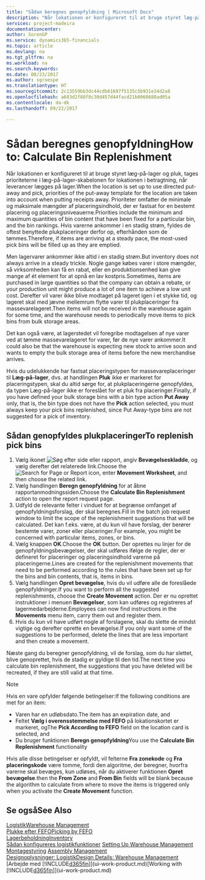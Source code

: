 ```yaml
---
title: "Sådan beregnes genopfyldning | Microsoft Docs"
description: "Når lokationen er konfigureret til at bruge styret læg-på-lager og pluk, tages prioriteterne i læg-på-lager-skabelonen for lokationen i betragtning, når leverancer lægges på lager."
services: project-madeira
documentationcenter: 
author: SorenGP
ms.service: dynamics365-financials
ms.topic: article
ms.devlang: na
ms.tgt_pltfrm: na
ms.workload: na
ms.search.keywords: 
ms.date: 08/23/2017
ms.author: sgroespe
ms.translationtype: HT
ms.sourcegitcommit: 2c13559bb3dc44cdb61697f5135c5b931e34d2a8
ms.openlocfilehash: a683d2f88f8c30d457d44facd21b0068688ad05a
ms.contentlocale: da-dk
ms.lasthandoff: 09/22/2017

---
```

# <a name="how-to-calculate-bin-replenishment"></a><span data-ttu-id="0cf30-103">Sådan beregnes genopfyldning</span><span class="sxs-lookup"><span data-stu-id="0cf30-103">How to: Calculate Bin Replenishment</span></span>
<span data-ttu-id="0cf30-104">Når lokationen er konfigureret til at bruge styret læg-på-lager og pluk, tages prioriteterne i læg-på-lager-skabelonen for lokationen i betragtning, når leverancer lægges på lager.</span><span class="sxs-lookup"><span data-stu-id="0cf30-104">When the location is set up to use directed put-away and pick, priorities of the put-away template for the location are taken into account when putting receipts away.</span></span> <span data-ttu-id="0cf30-105">Prioriteter omfatter de minimale og maksimale mængder af placeringsindhold, der er fastsat for en bestemt placering og placeringsniveauerne.</span><span class="sxs-lookup"><span data-stu-id="0cf30-105">Priorities include the minimum and maximum quantities of bin content that have been fixed for a particular bin, and the bin rankings.</span></span> <span data-ttu-id="0cf30-106">Hvis varerne ankommer i en stadig strøm, fyldes de oftest benyttede plukplaceringer derfor op, efterhånden som de tømmes.</span><span class="sxs-lookup"><span data-stu-id="0cf30-106">Therefore, if items are arriving at a steady pace, the most-used pick bins will be filled up as they are emptied.</span></span>  

<span data-ttu-id="0cf30-107">Men lagervarer ankommer ikke altid i en stadig strøm.</span><span class="sxs-lookup"><span data-stu-id="0cf30-107">But inventory does not always arrive in a steady trickle.</span></span> <span data-ttu-id="0cf30-108">Nogle gange købes varer i store mængder, så virksomheden kan få en rabat, eller en produktionsenhed kan give mange af ét element for at opnå en lav kostpris.</span><span class="sxs-lookup"><span data-stu-id="0cf30-108">Sometimes, items are purchased in large quantities so that the company can obtain a rebate, or your production unit might produce a lot of one item to achieve a low unit cost.</span></span> <span data-ttu-id="0cf30-109">Derefter vil varer ikke blive modtaget på lageret igen i et stykke tid, og lageret skal med jævne mellemrum flytte varer til plukplaceringer fra massevarelageret.</span><span class="sxs-lookup"><span data-stu-id="0cf30-109">Then items will not be received in the warehouse again for some time, and the warehouse needs to periodically move items to pick bins from bulk storage areas.</span></span>  

<span data-ttu-id="0cf30-110">Det kan også være, at lagerstedet vil foregribe modtagelsen af nye varer ved at tømme massevarelageret for varer, før de nye varer ankommer.</span><span class="sxs-lookup"><span data-stu-id="0cf30-110">It could also be that the warehouse is expecting new stock to arrive soon and wants to empty the bulk storage area of items before the new merchandise arrives.</span></span>  

<span data-ttu-id="0cf30-111">Hvis du udelukkende har fastsat placeringstypen for massevareplaceringer til **Læg-på-lager**, dvs. at handlingen **Pluk** ikke er markeret for placeringstypen, skal du altid sørge for, at plukplaceringerne genopfyldes, da typen Læg-på-lager ikke er foreslået for et pluk fra placeringer.</span><span class="sxs-lookup"><span data-stu-id="0cf30-111">Finally, if you have defined your bulk storage bins with a bin type action **Put Away** only, that is, the bin type does not have the **Pick** action selected, you must always keep your pick bins replenished, since Put Away-type bins are not suggested for a pick of inventory.</span></span>  

## <a name="to-replenish-pick-bins"></a><span data-ttu-id="0cf30-112">Sådan genopfyldes plukplaceringer</span><span class="sxs-lookup"><span data-stu-id="0cf30-112">To replenish pick bins</span></span>  
1.  <span data-ttu-id="0cf30-113">Vælg ikonet ![Søg efter side eller rapport](media/ui-search/search_small.png "Ikonet Søg efter side eller rapport"), angiv **Bevægelseskladde**, og vælg derefter det relaterede link.</span><span class="sxs-lookup"><span data-stu-id="0cf30-113">Choose the ![Search for Page or Report](media/ui-search/search_small.png "Search for Page or Report icon") icon, enter **Movement Worksheet**, and then choose the related link.</span></span>  
2.  <span data-ttu-id="0cf30-114">Vælg handlingen **Beregn genopfyldning** for at åbne rapportanmodningssiden.</span><span class="sxs-lookup"><span data-stu-id="0cf30-114">Choose the **Calculate Bin Replenishment** action to open the report request page.</span></span>  
3.  <span data-ttu-id="0cf30-115">Udfyld de relevante felter i vinduet for at begrænse omfanget af genopfyldningsforslag, der skal beregnes.</span><span class="sxs-lookup"><span data-stu-id="0cf30-115">Fill in the batch job request window to limit the scope of the replenishment suggestions that will be calculated.</span></span> <span data-ttu-id="0cf30-116">Det kan f.eks. være, at du kun vil have forslag, der berører bestemte varer, zoner eller placeringer.</span><span class="sxs-lookup"><span data-stu-id="0cf30-116">For example, you might be concerned with particular items, zones, or bins.</span></span>  
4.  <span data-ttu-id="0cf30-117">Vælg knappen **OK**.</span><span class="sxs-lookup"><span data-stu-id="0cf30-117">Choose the **OK** button.</span></span> <span data-ttu-id="0cf30-118">Der oprettes nu linjer for de genopfyldningsbevægelser, der skal udføres ifølge de regler, der er defineret for placeringer og placeringsindhold varerne på placeringerne.</span><span class="sxs-lookup"><span data-stu-id="0cf30-118">Lines are created for the replenishment movements that need to be performed according to the rules that have been set up for the bins and bin contents, that is, items in bins.</span></span>  
5.  <span data-ttu-id="0cf30-119">Vælg handlingen **Opret bevægelse**, hvis du vil udføre alle de foreslåede genopfyldninger.</span><span class="sxs-lookup"><span data-stu-id="0cf30-119">If you want to perform all the suggested replenishments, choose the **Create Movement** action.</span></span> <span data-ttu-id="0cf30-120">Der er nu oprettet instruktioner i menuen **Bevægelser**, som kan udføres og registreres af lagermedarbejderne.</span><span class="sxs-lookup"><span data-stu-id="0cf30-120">Employees can now find instructions in the **Movements** menu item, carry them out and register them.</span></span>  
6.  <span data-ttu-id="0cf30-121">Hvis du kun vil have udført nogle af forslagene, skal du slette de mindst vigtige og derefter oprette en bevægelse.</span><span class="sxs-lookup"><span data-stu-id="0cf30-121">If you only want some of the suggestions to be performed, delete the lines that are less important and then create a movement.</span></span>  

<span data-ttu-id="0cf30-122">Næste gang du beregner genopfyldning, vil de forslag, som du har slettet, blive genoprettet, hvis de stadig er gyldige til den tid.</span><span class="sxs-lookup"><span data-stu-id="0cf30-122">The next time you calculate bin replenishment, the suggestions that you have deleted will be recreated, if they are still valid at that time.</span></span>  

> [!NOTE]  
>  <span data-ttu-id="0cf30-123">Hvis en vare opfylder følgende betingelser:</span><span class="sxs-lookup"><span data-stu-id="0cf30-123">If the following conditions are met for an item:</span></span>  
>   
>  -   <span data-ttu-id="0cf30-124">Varen har en udløbsdato.</span><span class="sxs-lookup"><span data-stu-id="0cf30-124">The item has an expiration date, and</span></span>  
> -   <span data-ttu-id="0cf30-125">Feltet **Vælg i overensstemmelse med FEFO** på lokationskortet er markeret, og</span><span class="sxs-lookup"><span data-stu-id="0cf30-125">The **Pick According to FEFO** field on the location card is selected, and</span></span>  
> -   <span data-ttu-id="0cf30-126">Du bruger funktionen **Beregn genopfyldning**</span><span class="sxs-lookup"><span data-stu-id="0cf30-126">You use the **Calculate Bin Replenishment** functionality</span></span>  
>   
>  <span data-ttu-id="0cf30-127">Hvis alle disse betingelser er opfyldt, vil felterne **Fra zonekode** og **Fra placeringskode** være tomme, fordi den algoritme, der beregner, hvorfra varerne skal bevæges, kun udløses, når du aktiverer funktionen **Opret bevægelse**.</span><span class="sxs-lookup"><span data-stu-id="0cf30-127">then the **From Zone** and **From Bin** fields will be blank because the algorithm to calculate from where to move the items is triggered only when you activate the **Create Movement** function.</span></span>  

## <a name="see-also"></a><span data-ttu-id="0cf30-128">Se også</span><span class="sxs-lookup"><span data-stu-id="0cf30-128">See Also</span></span>  
[<span data-ttu-id="0cf30-129">Logistik</span><span class="sxs-lookup"><span data-stu-id="0cf30-129">Warehouse Management</span></span>](warehouse-manage-warehouse.md)  
[<span data-ttu-id="0cf30-130">Plukke efter FEFO</span><span class="sxs-lookup"><span data-stu-id="0cf30-130">Picking by FEFO</span></span>](warehouse-picking-by-fefo.md)  
[<span data-ttu-id="0cf30-131">Lagerbeholdning</span><span class="sxs-lookup"><span data-stu-id="0cf30-131">Inventory</span></span>](inventory-manage-inventory.md)  
<span data-ttu-id="0cf30-132">[Sådan konfigureres logistikfunktioner](warehouse-setup-warehouse.md)   </span><span class="sxs-lookup"><span data-stu-id="0cf30-132">[Setting Up Warehouse Management](warehouse-setup-warehouse.md)   </span></span>  
<span data-ttu-id="0cf30-133">[Montagestyring](assembly-assemble-items.md)  </span><span class="sxs-lookup"><span data-stu-id="0cf30-133">[Assembly Management](assembly-assemble-items.md)  </span></span>  
[<span data-ttu-id="0cf30-134">Designoplysninger: Logistik</span><span class="sxs-lookup"><span data-stu-id="0cf30-134">Design Details: Warehouse Management</span></span>](design-details-warehouse-management.md)  
<span data-ttu-id="0cf30-135">[Arbejde med [!INCLUDE[d365fin](includes/d365fin_md.md)]](ui-work-product.md)</span><span class="sxs-lookup"><span data-stu-id="0cf30-135">[Working with [!INCLUDE[d365fin](includes/d365fin_md.md)]](ui-work-product.md)</span></span>

